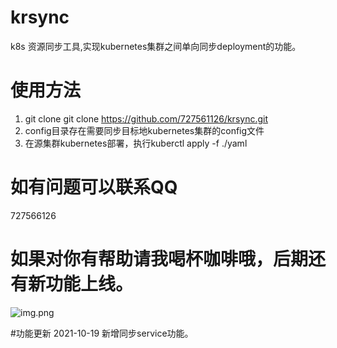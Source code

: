# krsync
k8s 资源同步工具,实现kubernetes集群之间单向同步deployment的功能。


# 使用方法
1. git clone git clone https://github.com/727561126/krsync.git
2. config目录存在需要同步目标地kubernetes集群的config文件
3. 在源集群kubernetes部署，执行kuberctl apply -f ./yaml

# 如有问题可以联系QQ
 727566126

# 如果对你有帮助请我喝杯咖啡哦，后期还有新功能上线。
![img.png](https://drsync.oss-cn-beijing.aliyuncs.com/wx.png)

#功能更新
2021-10-19 新增同步service功能。
